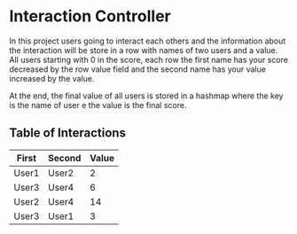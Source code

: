 # Interaction Controller

In this project users going to interact each others and the information about the interaction will be store in a row with names of two users and a value. All users starting with 0 in the score, each row the first name has your score decreased by the row value field and the second name has your value increased by the value.

At the end, the final value of all users is stored in a hashmap where the key is the name of user e the value is the final score.

## Table of Interactions

| First | Second | Value |
|-------|--------|-------|
| User1 | User2  | 2     |
| User3 | User4  | 6     |
| User2 | User4  | 14    |
| User3 | User1  | 3     |
